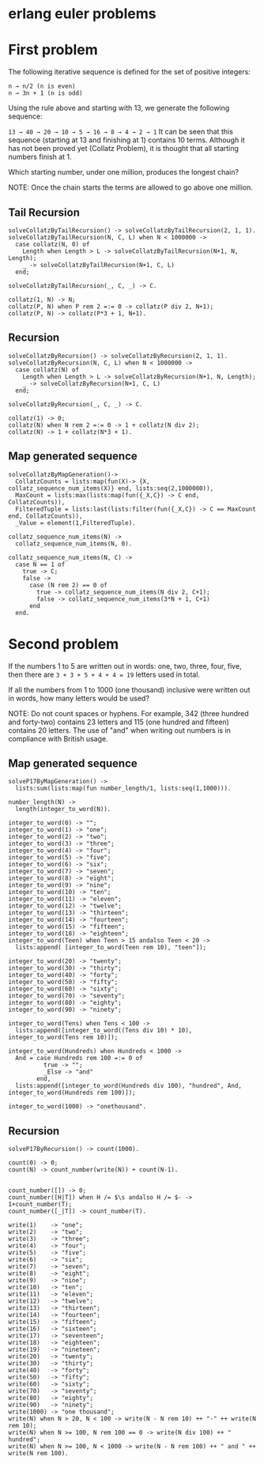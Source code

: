 erlang euler problems
=====

First problem
=====

The following iterative sequence is defined for the set of positive integers:

```
n → n/2 (n is even)
n → 3n + 1 (n is odd)
```

Using the rule above and starting with 13, we generate the following sequence:

`13 → 40 → 20 → 10 → 5 → 16 → 8 → 4 → 2 → 1`
It can be seen that this sequence (starting at 13 and finishing at 1) contains 10 terms. Although it has not been proved yet (Collatz Problem), it is thought that all starting numbers finish at 1.

Which starting number, under one million, produces the longest chain?

NOTE: Once the chain starts the terms are allowed to go above one million.

Tail Recursion
-----

```
solveCollatzByTailRecursion() -> solveCollatzByTailRecursion(2, 1, 1).
solveCollatzByTailRecursion(N, C, L) when N < 1000000 ->
  case collatz(N, 0) of
    Length when Length > L -> solveCollatzByTailRecursion(N+1, N, Length);
    _ -> solveCollatzByTailRecursion(N+1, C, L)
  end;

solveCollatzByTailRecursion(_, C, _) -> C.

collatz(1, N) -> N;
collatz(P, N) when P rem 2 =:= 0 -> collatz(P div 2, N+1);
collatz(P, N) -> collatz(P*3 + 1, N+1).
```

Recursion
-----

```
solveCollatzByRecursion() -> solveCollatzByRecursion(2, 1, 1).
solveCollatzByRecursion(N, C, L) when N < 1000000 ->
  case collatz(N) of
    Length when Length > L -> solveCollatzByRecursion(N+1, N, Length);
    _ -> solveCollatzByRecursion(N+1, C, L)
  end;

solveCollatzByRecursion(_, C, _) -> C.

collatz(1) -> 0;
collatz(N) when N rem 2 =:= 0 -> 1 + collatz(N div 2);
collatz(N) -> 1 + collatz(N*3 + 1).
```
  
Map generated sequence
-----
```
solveCollatzByMapGeneration()->
  CollatzCounts = lists:map(fun(X)-> {X, collatz_sequence_num_items(X)} end, lists:seq(2,1000000)),
  MaxCount = lists:max(lists:map(fun({_X,C}) -> C end, CollatzCounts)),
  FilteredTuple = lists:last(lists:filter(fun({_X,C}) -> C == MaxCount end, CollatzCounts)),
  _Value = element(1,FilteredTuple).
  
collatz_sequence_num_items(N) ->
  collatz_sequence_num_items(N, 0).
  
collatz_sequence_num_items(N, C) ->
  case N == 1 of
    true -> C;
    false ->
      case (N rem 2) == 0 of
        true -> collatz_sequence_num_items(N div 2, C+1);
        false -> collatz_sequence_num_items(3*N + 1, C+1)
      end
  end.
  ```
Second problem
=====
If the numbers 1 to 5 are written out in words: one, two, three, four, five, then there are `3 + 3 + 5 + 4 + 4 = 19` letters used in total.

If all the numbers from 1 to 1000 (one thousand) inclusive were written out in words, how many letters would be used?


NOTE: Do not count spaces or hyphens. For example, 342 (three hundred and forty-two) contains 23 letters and 115 (one hundred and fifteen) contains 20 letters. The use of "and" when writing out numbers is in compliance with British usage.

Map generated sequence
-----
```
solveP17ByMapGeneration() ->
  lists:sum(lists:map(fun number_length/1, lists:seq(1,1000))).

number_length(N) ->
  length(integer_to_word(N)).

integer_to_word(0) -> "";
integer_to_word(1) -> "one";
integer_to_word(2) -> "two";
integer_to_word(3) -> "three";
integer_to_word(4) -> "four";
integer_to_word(5) -> "five";
integer_to_word(6) -> "six";
integer_to_word(7) -> "seven";
integer_to_word(8) -> "eight";
integer_to_word(9) -> "nine";
integer_to_word(10) -> "ten";
integer_to_word(11) -> "eleven";
integer_to_word(12) -> "twelve";
integer_to_word(13) -> "thirteen";
integer_to_word(14) -> "fourteen";
integer_to_word(15) -> "fifteen";
integer_to_word(18) -> "eighteen";
integer_to_word(Teen) when Teen > 15 andalso Teen < 20 ->
  lists:append( [integer_to_word(Teen rem 10), "teen"]);

integer_to_word(20) -> "twenty";
integer_to_word(30) -> "thirty";
integer_to_word(40) -> "forty";
integer_to_word(50) -> "fifty";
integer_to_word(60) -> "sixty";
integer_to_word(70) -> "seventy";
integer_to_word(80) -> "eighty";
integer_to_word(90) -> "ninety";

integer_to_word(Tens) when Tens < 100 ->
  lists:append([integer_to_word((Tens div 10) * 10), integer_to_word(Tens rem 10)]);

integer_to_word(Hundreds) when Hundreds < 1000 ->
  And = case Hundreds rem 100 =:= 0 of
          true -> "";
          _Else -> "and"
        end,
  lists:append([integer_to_word(Hundreds div 100), "hundred", And, integer_to_word(Hundreds rem 100)]);

integer_to_word(1000) -> "onethousand".
```

Recursion
-----
```
solveP17ByRecursion() -> count(1000).

count(0) -> 0;
count(N) -> count_number(write(N)) + count(N-1).


count_number([]) -> 0;
count_number([H|T]) when H /= $\s andalso H /= $- -> 1+count_number(T);
count_number([_|T]) -> count_number(T).

write(1)    -> "one";
write(2)    -> "two";
write(3)    -> "three";
write(4)    -> "four";
write(5)    -> "five";
write(6)    -> "six";
write(7)    -> "seven";
write(8)    -> "eight";
write(9)    -> "nine";
write(10)   -> "ten";
write(11)   -> "eleven";
write(12)   -> "twelve";
write(13)   -> "thirteen";
write(14)   -> "fourteen";
write(15)   -> "fifteen";
write(16)   -> "sixteen";
write(17)   -> "seventeen";
write(18)   -> "eighteen";
write(19)   -> "nineteen";
write(20)   -> "twenty";
write(30)   -> "thirty";
write(40)   -> "forty";
write(50)   -> "fifty";
write(60)   -> "sixty";
write(70)   -> "seventy";
write(80)   -> "eighty";
write(90)   -> "ninety";
write(1000) -> "one thousand";
write(N) when N > 20, N < 100 -> write(N - N rem 10) ++ "-" ++ write(N rem 10);
write(N) when N >= 100, N rem 100 == 0 -> write(N div 100) ++ " hundred";
write(N) when N >= 100, N < 1000 -> write(N - N rem 100) ++ " and " ++ write(N rem 100).
```
